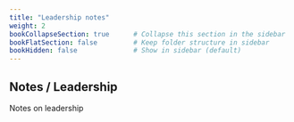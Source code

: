 ```yaml
---
title: "Leadership notes"
weight: 2
bookCollapseSection: true      # Collapse this section in the sidebar
bookFlatSection: false         # Keep folder structure in sidebar
bookHidden: false              # Show in sidebar (default)
---
```


## Notes / Leadership

Notes on leadership


